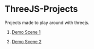 # ThreeJS-Projects

Projects made to play around with threejs.

1. [Demo Scene 1](./demo-1/)

2. [Demo Scene 2](./demo-2/)
